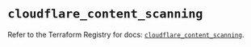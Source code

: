 # `cloudflare_content_scanning`

Refer to the Terraform Registry for docs: [`cloudflare_content_scanning`](https://registry.terraform.io/providers/cloudflare/cloudflare/4.52.0/docs/resources/content_scanning).

